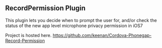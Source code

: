 ## RecordPermission Plugin ##

This plugin lets you decide when to prompt the user for, and/or check the status of the new app level microphone privacy permission in iOS7

Project is hosted here.
https://github.com/keenan/Cordova-Phonegap-Record-Permission
